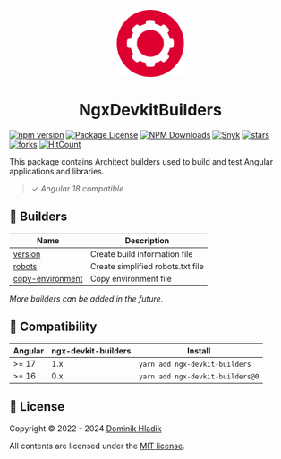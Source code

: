 <p align="center">
  <a href="https://github.com/Celtian/ngx-devkit-builders" target="blank"><img src="assets/logo.svg?sanitize=true" alt="" width="120"></a>
  <h1 align="center">NgxDevkitBuilders</h1>
</p>

[![npm version](https://badge.fury.io/js/ngx-devkit-builders.svg)](https://badge.fury.io/js/ngx-devkit-builders)
[![Package License](https://img.shields.io/npm/l/ngx-devkit-builders.svg)](https://www.npmjs.com/ngx-devkit-builders)
[![NPM Downloads](https://img.shields.io/npm/dm/ngx-devkit-builders.svg)](https://www.npmjs.com/ngx-devkit-builders)
[![Snyk](https://snyk.io/advisor/npm-package/ngx-devkit-builders/badge.svg)](https://snyk.io/advisor/npm-package/ngx-devkit-builders)
[![stars](https://badgen.net/github/stars/celtian/ngx-devkit-builders)](https://github.com/celtian/ngx-devkit-builders/)
[![forks](https://badgen.net/github/forks/celtian/ngx-devkit-builders)](https://github.com/celtian/ngx-devkit-builders/)
[![HitCount](http://hits.dwyl.com/celtian/ngx-devkit-builders.svg)](http://hits.dwyl.com/celtian/ngx-devkit-builders)

This package contains Architect builders used to build and test Angular applications and libraries.

> ✓ _Angular 18 compatible_

## 🚀 Builders

| Name                                                 | Description                       |
| ---------------------------------------------------- | --------------------------------- |
| [version](./src/version/README.md)                   | Create build information file     |
| [robots](./src/robots/README.md)                     | Create simplified robots.txt file |
| [copy-environment](./src/copy-environment/README.md) | Copy environment file             |

_More builders can be added in the future._

## 🔧 Compatibility

| Angular | ngx-devkit-builders | Install                          |
| ------- | ------------------- | -------------------------------- |
| >= 17   | 1.x                 | `yarn add ngx-devkit-builders`   |
| >= 16   | 0.x                 | `yarn add ngx-devkit-builders@0` |

## 🪪 License

Copyright &copy; 2022 - 2024 [Dominik Hladik](https://github.com/Celtian)

All contents are licensed under the [MIT license].

[mit license]: LICENSE
